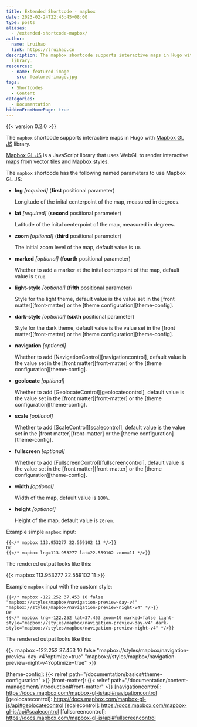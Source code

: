 ```yaml
---
title: Extended Shortcode - mapbox
date: 2023-02-24T22:45:45+08:00
type: posts
aliases:
  - /extended-shortcode-mapbox/
author:
  name: Lruihao
  link: https://lruihao.cn
description: The mapbox shortcode supports interactive maps in Hugo with Mapbox GL JS
  library.
resources:
  - name: featured-image
    src: featured-image.jpg
tags:
  - Shortcodes
  - Content
categories:
  - Documentation
hiddenFromHomePage: true
---
```


{{< version 0.2.0 >}}

The `mapbox` shortcode supports interactive maps in Hugo with [Mapbox GL JS][mapbox] library.

<!--more-->

[Mapbox GL JS][mapbox] is a JavaScript library that uses WebGL to render interactive maps from [vector tiles][vector-tiles] and [Mapbox styles][style-spec].

The `mapbox` shortcode has the following named parameters to use Mapbox GL JS:

- **lng** _[required]_ (**first** positional parameter)

    Longitude of the inital centerpoint of the map, measured in degrees.

- **lat** _[required]_ (**second** positional parameter)

    Latitude of the inital centerpoint of the map, measured in degrees.

- **zoom** _[optional]_ (**third** positional parameter)

    The initial zoom level of the map, default value is `10`.

- **marked** _[optional]_ (**fourth** positional parameter)

    Whether to add a marker at the inital centerpoint of the map, default value is `true`.

- **light-style** _[optional]_ (**fifth** positional parameter)

    Style for the light theme, default value is the value set in the [front matter][front-matter] or the [theme configuration][theme-config].

- **dark-style** _[optional]_ (**sixth** positional parameter)

    Style for the dark theme, default value is the value set in the [front matter][front-matter] or the [theme configuration][theme-config].

- **navigation** *[optional]*

    Whether to add [NavigationControl][navigationcontrol], default value is the value set in the [front matter][front-matter] or the [theme configuration][theme-config].

- **geolocate** *[optional]*

    Whether to add [GeolocateControl][geolocatecontrol], default value is the value set in the [front matter][front-matter] or the [theme configuration][theme-config].

- **scale** *[optional]*

    Whether to add [ScaleControl][scalecontrol], default value is the value set in the [front matter][front-matter] or the [theme configuration][theme-config].

- **fullscreen** *[optional]*

    Whether to add [FullscreenControl][fullscreencontrol], default value is the value set in the [front matter][front-matter] or the [theme configuration][theme-config].

- **width** *[optional]*

    Width of the map, default value is `100%`.

- **height** *[optional]*

    Height of the map, default value is `20rem`.

Example simple `mapbox` input:

```go-html-template
{{</* mapbox 113.953277 22.559102 11 */>}}
Or
{{</* mapbox lng=113.953277 lat=22.559102 zoom=11 */>}}
```

The rendered output looks like this:

{{< mapbox 113.953277 22.559102 11 >}}

Example `mapbox` input with the custom style:

```go-html-template
{{</* mapbox -122.252 37.453 10 false "mapbox://styles/mapbox/navigation-preview-day-v4" "mapbox://styles/mapbox/navigation-preview-night-v4" */>}}
Or
{{</* mapbox lng=-122.252 lat=37.453 zoom=10 marked=false light-style="mapbox://styles/mapbox/navigation-preview-day-v4" dark-style="mapbox://styles/mapbox/navigation-preview-night-v4" */>}}
```

The rendered output looks like this:

{{< mapbox -122.252 37.453 10 false "mapbox://styles/mapbox/navigation-preview-day-v4?optimize=true" "mapbox://styles/mapbox/navigation-preview-night-v4?optimize=true" >}}

[mapbox]: https://docs.mapbox.com/mapbox-gl-js
[vector-tiles]: https://docs.mapbox.com/help/glossary/vector-tiles/
[style-spec]: https://docs.mapbox.com/mapbox-gl-js/style-spec/
[theme-config]: {{< relref path="/documentation/basics#theme-configuration" >}}
[front-matter]: {{< relref path="/documentation/content-management/introduction#front-matter" >}}
[navigationcontrol]: https://docs.mapbox.com/mapbox-gl-js/api#navigationcontrol
[geolocatecontrol]: https://docs.mapbox.com/mapbox-gl-js/api#geolocatecontrol
[scalecontrol]: https://docs.mapbox.com/mapbox-gl-js/api#scalecontrol
[fullscreencontrol]: https://docs.mapbox.com/mapbox-gl-js/api#fullscreencontrol
